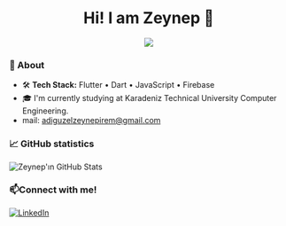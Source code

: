 <h1 align="center">Hi! I am Zeynep 👋</h1>

<p align="center">
  <img src="https://readme-typing-svg.demolab.com?font=Fira+Code&pause=700&color=F7E924&center=true&vCenter=true&width=435&lines=Computer+Engineer;Flutter+%7C+Dev;Lifelong+Learner" />
</p>

### 🚀 About
- 🛠️ **Tech Stack:** Flutter • Dart • JavaScript • Firebase  
- 🎓  I'm currently studying at Karadeniz Technical University Computer Engineering.
-  mail: adiguzelzeynepirem@gmail.com

### 📈 GitHub statistics
![Zeynep'ın GitHub Stats](https://github-readme-stats.vercel.app/api?username=zynpirmadgzl&show_icons=true)

### 📫Connect with me!
[![LinkedIn](https://img.shields.io/badge/LinkedIn-blue?logo=linkedin&style=flat)](https://www.linkedin.com/in/zeynepiremadiguzel/)

